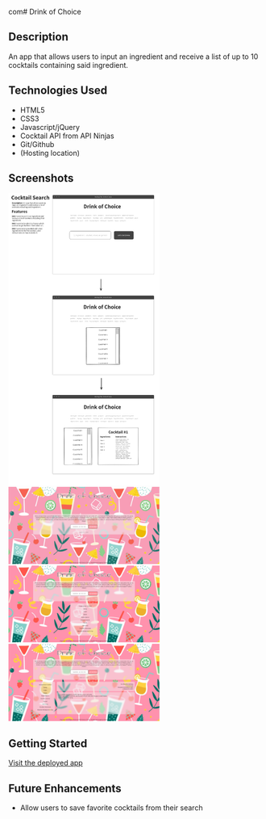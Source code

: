 com# Drink of Choice

## Description

An app that allows users to input an ingredient and receive a list of up to 10 cocktails containing said ingredient.

## Technologies Used

- HTML5
- CSS3
- Javascript/jQuery
- Cocktail API from API Ninjas
- Git/Github
- (Hosting location)

## Screenshots

<img src="images/wireframe.png" alt="Wireframe image" width="300">

<img src="images/screenshot1.png" alt="Screenshot 1" width="300">
<img src="images/screenshot2.png" alt="Screenshot 2" width="300">
<img src="images/screenshot3.png" alt="Screenshot 3" width="300">

## Getting Started

[Visit the deployed app](https://audemusprime.github.io/cocktail-search/)

## Future Enhancements

- Allow users to save favorite cocktails from their search

